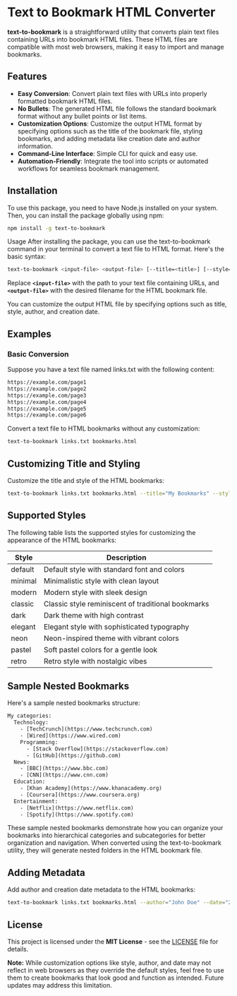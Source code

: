 # Text to Bookmark HTML Converter

**text-to-bookmark** is a straightforward utility that converts plain text files containing URLs into bookmark HTML files. These HTML files are compatible with most web browsers, making it easy to import and manage bookmarks.

## Features

- **Easy Conversion**: Convert plain text files with URLs into properly formatted bookmark HTML files.
- **No Bullets**: The generated HTML file follows the standard bookmark format without any bullet points or list items.
- **Customization Options**: Customize the output HTML format by specifying options such as the title of the bookmark file, styling bookmarks, and adding metadata like creation date and author information.
- **Command-Line Interface**: Simple CLI for quick and easy use.
- **Automation-Friendly**: Integrate the tool into scripts or automated workflows for seamless bookmark management.

## Installation

To use this package, you need to have Node.js installed on your system. Then, you can install the package globally using npm:

```bash
npm install -g text-to-bookmark
```

Usage
After installing the package, you can use the text-to-bookmark command in your terminal to convert a text file to HTML format. Here's the basic syntax:

```bash
text-to-bookmark <input-file> <output-file> [--title=<title>] [--style=<style>] [--author=<author>] [--date=<creationDate>]
```

Replace **`<input-file>`** with the path to your text file containing URLs, and **`<output-file>`** with the desired filename for the HTML bookmark file.

You can customize the output HTML file by specifying options such as title, style, author, and creation date.

## Examples

### Basic Conversion

Suppose you have a text file named links.txt with the following content:

```html
https://example.com/page1
https://example.com/page2
https://example.com/page3
https://example.com/page4
https://example.com/page5
https://example.com/page6
```

Convert a text file to HTML bookmarks without any customization:

```bash
text-to-bookmark links.txt bookmarks.html
```

## Customizing Title and Styling

Customize the title and style of the HTML bookmarks:

```bash
text-to-bookmark links.txt bookmarks.html --title="My Bookmarks" --style="minimal"
```

## Supported Styles

The following table lists the supported styles for customizing the appearance of the HTML bookmarks:

| Style   | Description                                           |
|---------|-------------------------------------------------------|
| default | Default style with standard font and colors           |
| minimal | Minimalistic style with clean layout                  |
| modern  | Modern style with sleek design                        |
| classic | Classic style reminiscent of traditional bookmarks    |
| dark    | Dark theme with high contrast                         |
| elegant | Elegant style with sophisticated typography           |
| neon    | Neon-inspired theme with vibrant colors               |
| pastel  | Soft pastel colors for a gentle look                  |
| retro   | Retro style with nostalgic vibes                      |

## Sample Nested Bookmarks

Here's a sample nested bookmarks structure:

```txt
My categories:
  Technology:
    - [TechCrunch](https://www.techcrunch.com)
    - [Wired](https://www.wired.com)
    Programming:
      - [Stack Overflow](https://stackoverflow.com)
      - [GitHub](https://github.com)
  News:
    - [BBC](https://www.bbc.com)
    - [CNN](https://www.cnn.com)
  Education:
    - [Khan Academy](https://www.khanacademy.org)
    - [Coursera](https://www.coursera.org)
  Entertainment:
    - [Netflix](https://www.netflix.com)
    - [Spotify](https://www.spotify.com)
```

These sample nested bookmarks demonstrate how you can organize your bookmarks into hierarchical categories and subcategories for better organization and navigation. When converted using the text-to-bookmark utility, they will generate nested folders in the HTML bookmark file.

## Adding Metadata

Add author and creation date metadata to the HTML bookmarks:

```bash
text-to-bookmark links.txt bookmarks.html --author="John Doe" --date="2024-05-31"
```

## License

This project is licensed under the **MIT License** - see the [LICENSE](./LICENSE) file for details.

**Note:** While customization options like style, author, and date may not reflect in web browsers as they override the default styles, feel free to use them to create bookmarks that look good and function as intended. Future updates may address this limitation.
